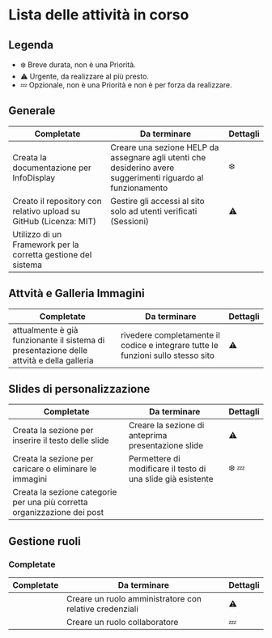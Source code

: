 ﻿# Lista delle attività in corso
## Legenda
* ❄️ Breve durata, non è una Priorità.
* ⚠️ Urgente, da realizzare al più presto.
* 💤 Opzionale, non è una Priorità e non è per forza da realizzare.

## Generale
| Completate | Da terminare | Dettagli |
| ------ | ------ | ------ |
| Creata la documentazione per InfoDisplay | Creare una sezione HELP da assegnare agli utenti che desiderino avere suggerimenti riguardo al funzionamento | ❄️ |
| Creato il repository con relativo upload su GitHub (Licenza: MIT) | Gestire gli accessi al sito solo ad utenti verificati (Sessioni) | ⚠️ |
| Utilizzo di un Framework per la corretta gestione del sistema | |

## Attvità e Galleria Immagini
| Completate | Da terminare | Dettagli |
| ------ | ------ | ------ |
| attualmente è già funzionante il sistema di presentazione delle attvità e della galleria | rivedere completamente il codice e integrare tutte le funzioni sullo stesso sito | ⚠️ |


## Slides di personalizzazione
| Completate | Da terminare | Dettagli |
| ------ | ------ | ------ |
| Creata la sezione per inserire il testo delle slide | Creare la sezione di anteprima presentazione slide | ⚠️ |
| Creata la sezione per caricare o eliminare le immagini | Permettere di modificare il testo di una slide già esistente | ❄️ 💤|
| Creata la sezione categorie per una più corretta organizzazione dei post | | |

## Gestione ruoli
### Completate
| Completate | Da terminare | Dettagli |
| ------ | ------ | ------ |
|| Creare un ruolo amministratore con relative credenziali | ⚠️ |
|| Creare un ruolo collaboratore | 💤 |
